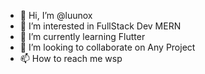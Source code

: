 - 👋 Hi, I’m @luunox
- 👀 I’m interested in FullStack Dev MERN
- 🌱 I’m currently learning Flutter
- 💞️ I’m looking to collaborate on Any Project
- 📫 How to reach me wsp

<!---
luunox/luunox is a ✨ special ✨ repository because its `README.md` (this file) appears on your GitHub profile.
You can click the Preview link to take a look at your changes.
--->

